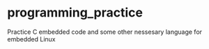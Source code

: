 # programming_practice
Practice C embedded code and some other nessesary language for embedded Linux
